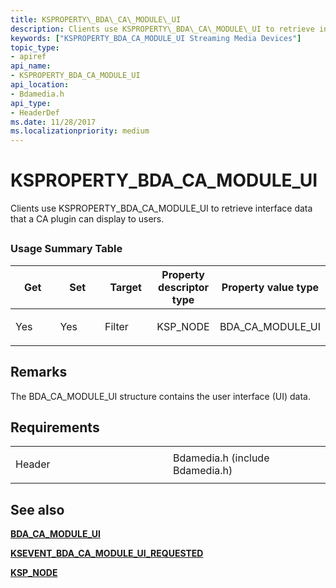 ```yaml
---
title: KSPROPERTY\_BDA\_CA\_MODULE\_UI
description: Clients use KSPROPERTY\_BDA\_CA\_MODULE\_UI to retrieve interface data that a CA plugin can display to users.
keywords: ["KSPROPERTY_BDA_CA_MODULE_UI Streaming Media Devices"]
topic_type:
- apiref
api_name:
- KSPROPERTY_BDA_CA_MODULE_UI
api_location:
- Bdamedia.h
api_type:
- HeaderDef
ms.date: 11/28/2017
ms.localizationpriority: medium
---
```


# KSPROPERTY\_BDA\_CA\_MODULE\_UI


Clients use KSPROPERTY\_BDA\_CA\_MODULE\_UI to retrieve interface data that a CA plugin can display to users.

## <span id="ddk_ksproperty_bda_ca_module_ui_ks"></span><span id="DDK_KSPROPERTY_BDA_CA_MODULE_UI_KS"></span>


### Usage Summary Table

<table>
<colgroup>
<col width="20%" />
<col width="20%" />
<col width="20%" />
<col width="20%" />
<col width="20%" />
</colgroup>
<thead>
<tr class="header">
<th>Get</th>
<th>Set</th>
<th>Target</th>
<th>Property descriptor type</th>
<th>Property value type</th>
</tr>
</thead>
<tbody>
<tr class="odd">
<td><p>Yes</p></td>
<td><p>Yes</p></td>
<td><p>Filter</p></td>
<td><p>KSP_NODE</p></td>
<td><p>BDA_CA_MODULE_UI</p></td>
</tr>
</tbody>
</table>

 

Remarks
-------

The BDA\_CA\_MODULE\_UI structure contains the user interface (UI) data.

Requirements
------------

<table>
<colgroup>
<col width="50%" />
<col width="50%" />
</colgroup>
<tbody>
<tr class="odd">
<td><p>Header</p></td>
<td>Bdamedia.h (include Bdamedia.h)</td>
</tr>
</tbody>
</table>

## See also


[**BDA\_CA\_MODULE\_UI**](/windows-hardware/drivers/ddi/bdatypes/ns-bdatypes-_bda_ca_module_ui)

[**KSEVENT\_BDA\_CA\_MODULE\_UI\_REQUESTED**](ksevent-bda-ca-module-ui-requested.md)

[**KSP\_NODE**](/windows-hardware/drivers/ddi/ks/ns-ks-ksp_node)

 

